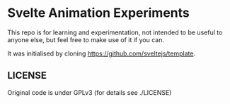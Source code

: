 # Svelte Animation Experiments

This repo is for learning and experimentation, not intended to be useful to anyone else, but feel free to make use of it if you can.

It was initialised by cloning https://github.com/sveltejs/template.

## LICENSE

Original code is under GPLv3 (for details see ./LICENSE)
